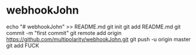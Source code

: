 # webhookJohn
echo "# webhookJohn" >> README.md
git init
git add README.md
git commit -m "first commit"
git remote add origin https://github.com/multipolarity/webhookJohn.git
git push -u origin master
git add FUCK

